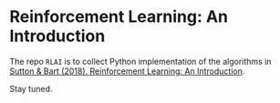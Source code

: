 # Reinforcement Learning: An Introduction 

The repo `RLAI` is to collect Python implementation of the algorithms in [Sutton & Bart (2018). Reinforcement Learning: An Introduction](http://www.incompleteideas.net/book/the-book.html).

Stay tuned.
